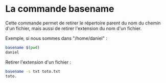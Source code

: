 # La commande basename
Cette commande permet de retirer le répertoire parent du nom du chemin d'un fichier, mais aussi de retirer l'extension du nom d'un fichier.

Exemple, si nous sommes dans "/home/daniel" :
```Bash
basename $(pwd)
daniel
```

Retirer l'extension d'un fichier :

```bash
basename -s txt toto.txt
toto.
```
